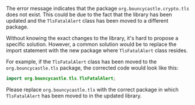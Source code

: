 The error message indicates that the package `org.bouncycastle.crypto.tls` does not exist. This could be due to the fact that the library has been updated and the `TlsFatalAlert` class has been moved to a different package. 

Without knowing the exact changes to the library, it's hard to propose a specific solution. However, a common solution would be to replace the import statement with the new package where `TlsFatalAlert` class resides.

For example, if the `TlsFatalAlert` class has been moved to the `org.bouncycastle.tls` package, the corrected code would look like this:

```java
import org.bouncycastle.tls.TlsFatalAlert;
```

Please replace `org.bouncycastle.tls` with the correct package in which `TlsFatalAlert` has been moved to in the updated library.